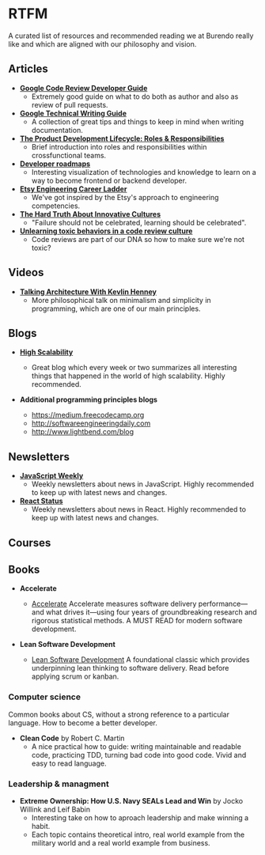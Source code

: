 # RTFM

A curated list of resources and recommended reading we at Burendo really like and which are aligned with our philosophy and vision.

## Articles

- **[Google Code Review Developer Guide](https://google.github.io/eng-practices/review/)**
    - Extremely good guide on what to do both as author and also as review of pull requests.
- **[Google Technical Writing Guide](https://developers.google.com/tech-writing/one)**
    - A collection of great tips and things to keep in mind when writing documentation.
- **[The Product Development Lifecycle: Roles & Responsibilities](https://productcoalition.com/the-product-development-lifecycle-roles-responsibilities-5ba8ff4e1dc0)**
    - Brief introduction into roles and responsibilities within crossfunctional teams.
- **[Developer roadmaps](https://roadmap.sh/roadmaps)**
    - Interesting visualization of technologies and knowledge to learn on a way to become frontend or backend developer.
- **[Etsy Engineering Career Ladder](https://etsy.github.io/Etsy-Engineering-Career-Ladder/competencies.html)**
    - We've got inspired by the Etsy's approach to engineering competencies.
- **[The Hard Truth About Innovative Cultures](https://hbr.org/2019/01/the-hard-truth-about-innovative-cultures)**
    - "Failure should not be celebrated, learning should be celebrated".
- **[Unlearning toxic behaviors in a code review culture](https://medium.com/@sandya.sankarram/unlearning-toxic-behaviors-in-a-code-review-culture-b7c295452a3c)**
    - Code reviews are part of our DNA so how to make sure we're not toxic?

## Videos
- **[Talking Architecture With Kevlin Henney](https://www.youtube.com/watch?v=Y6B4jYBR4Y8)**
    - More philosophical talk on minimalism and simplicity in programming, which are one of our main principles.

## Blogs
- **[High Scalability](http://highscalability.com/)**
    - Great blog which every week or two summarizes all interesting things that happened in the world of high scalability. Highly recommended.

- **Additional programming principles blogs**
    - https://medium.freecodecamp.org
    - http://softwareengineeringdaily.com
    - http://www.lightbend.com/blog
   

## Newsletters

- **[JavaScript Weekly](https://javascriptweekly.com/)**
    - Weekly newsletters about news in JavaScript. Highly recommended to keep up with latest news and changes.
- **[React Status](https://react.statuscode.com/)**
    - Weekly newsletters about news in React. Highly recommended to keep up with latest news and changes.
    
## Courses



## Books


- **Accelerate**
    - [Accelerate](https://itrevolution.com/book/accelerate/) Accelerate measures software delivery performance—and what drives it—using four years of groundbreaking research and rigorous statistical methods. A MUST READ for modern software development.

- **Lean Software Development**
    - [Lean Software Development](https://www.amazon.co.uk/Lean-Software-Development-Agile-Toolkit/dp/0321150783/ref=asc_df_0321150783/?tag=googshopuk-21&linkCode=df0&hvadid=310913487979&hvpos=&hvnetw=g&hvrand=13326960267889677280&hvpone=&hvptwo=&hvqmt=&hvdev=c&hvdvcmdl=&hvlocint=&hvlocphy=9046678&hvtargid=pla-449267975030&psc=1&th=1&psc=1) A foundational classic which provides underpinning lean thinking to software delivery. Read before applying scrum or kanban.

### Computer science

Common books about CS, without a strong reference to a particular language. How to become a better developer.


- **Clean Code** by Robert C. Martin
    - A nice practical how to guide: writing maintainable and readable code, practicing TDD, turning bad code into good code. Vivid and easy to read language.


    
### Leadership & managment

- **Extreme Ownership: How U.S. Navy SEALs Lead and Win** by Jocko Willink and Leif Babin
    - Interesting take on how to aproach leadership and make winning a habit.
    - Each topic contains theoretical intro, real world example from the military world and a real world example from business.
